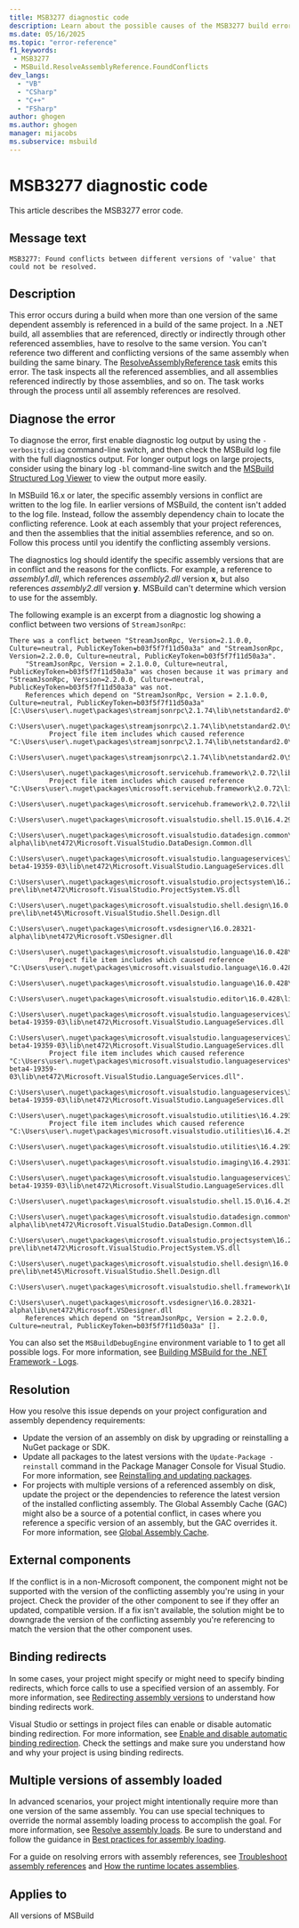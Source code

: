 ```yaml
---
title: MSB3277 diagnostic code
description: Learn about the possible causes of the MSB3277 build error and get troubleshooting tips.
ms.date: 05/16/2025
ms.topic: "error-reference"
f1_keywords:
 - MSB3277
 - MSBuild.ResolveAssemblyReference.FoundConflicts
dev_langs:
  - "VB"
  - "CSharp"
  - "C++"
  - "FSharp"
author: ghogen
ms.author: ghogen
manager: mijacobs
ms.subservice: msbuild
---
```

# MSB3277 diagnostic code

<!-- :::ErrorDefinitionDescription::: -->
<!-- :::editable-content name="introDescription"::: -->
This article describes the MSB3277 error code.
<!-- :::editable-content-end::: -->

## Message text

<!-- :::editable-content name="messageText"::: -->
`MSB3277: Found conflicts between different versions of 'value' that could not be resolved.`
<!-- :::editable-content-end::: -->
<!-- MSB3277: Found conflicts between different versions of "{0}" that could not be resolved.
{1} -->

<!-- :::editable-content name="postOutputDescription"::: -->
## Description

This error occurs during a build when more than one version of the same dependent assembly is referenced in a build of the same project. In a .NET build, all assemblies that are referenced, directly or indirectly through other referenced assemblies, have to resolve to the same version. You can't reference two different and conflicting versions of the same assembly when building the same binary. The [ResolveAssemblyReference task](../resolveassemblyreference-task.md) emits this error. The task inspects all the referenced assemblies, and all assemblies referenced indirectly by those assemblies, and so on. The task works through the process until all assembly references are resolved.

## Diagnose the error

To diagnose the error, first enable diagnostic log output by using the `-verbosity:diag` command-line switch, and then check the MSBuild log file with the full diagnostics output. For longer output logs on large projects, consider using the binary log `-bl` command-line switch and the [MSBuild Structured Log Viewer](https://msbuildlog.com/) to view the output more easily.

In MSBuild 16.x or later, the specific assembly versions in conflict are written to the log file. In earlier versions of MSBuild, the content isn't added to the log file. Instead, follow the assembly dependency chain to locate the conflicting reference. Look at each assembly that your project references, and then the assemblies that the initial assemblies reference, and so on. Follow this process until you identify the conflicting assembly versions.

The diagnostics log should identify the specific assembly versions that are in conflict and the reasons for the conflicts. For example, a reference to *assembly1.dll*, which references *assembly2.dll* version **x**, but also references *assembly2.dll* version **y**. MSBuild can't determine which version to use for the assembly.

The following example is an excerpt from a diagnostic log showing a conflict between two versions of `StreamJsonRpc`:

```output
There was a conflict between "StreamJsonRpc, Version=2.1.0.0, Culture=neutral, PublicKeyToken=b03f5f7f11d50a3a" and "StreamJsonRpc, Version=2.2.0.0, Culture=neutral, PublicKeyToken=b03f5f7f11d50a3a".
    "StreamJsonRpc, Version = 2.1.0.0, Culture=neutral, PublicKeyToken=b03f5f7f11d50a3a" was chosen because it was primary and "StreamJsonRpc, Version=2.2.0.0, Culture=neutral, PublicKeyToken=b03f5f7f11d50a3a" was not.
    References which depend on "StreamJsonRpc, Version = 2.1.0.0, Culture=neutral, PublicKeyToken=b03f5f7f11d50a3a" [C:\Users\user\.nuget\packages\streamjsonrpc\2.1.74\lib\netstandard2.0\StreamJsonRpc.dll].
    C:\Users\user\.nuget\packages\streamjsonrpc\2.1.74\lib\netstandard2.0\StreamJsonRpc.dll
          Project file item includes which caused reference "C:\Users\user\.nuget\packages\streamjsonrpc\2.1.74\lib\netstandard2.0\StreamJsonRpc.dll".
            C:\Users\user\.nuget\packages\streamjsonrpc\2.1.74\lib\netstandard2.0\StreamJsonRpc.dll
        C:\Users\user\.nuget\packages\microsoft.servicehub.framework\2.0.72\lib\netstandard2.0\Microsoft.ServiceHub.Framework.dll
          Project file item includes which caused reference "C:\Users\user\.nuget\packages\microsoft.servicehub.framework\2.0.72\lib\netstandard2.0\Microsoft.ServiceHub.Framework.dll".
            C:\Users\user\.nuget\packages\microsoft.servicehub.framework\2.0.72\lib\netstandard2.0\Microsoft.ServiceHub.Framework.dll
            C:\Users\user\.nuget\packages\microsoft.visualstudio.shell.15.0\16.4.29318.21\lib\net472\Microsoft.VisualStudio.Shell.15.0.dll
            C:\Users\user\.nuget\packages\microsoft.visualstudio.datadesign.common\16.0.28321-alpha\lib\net472\Microsoft.VisualStudio.DataDesign.Common.dll
            C:\Users\user\.nuget\packages\microsoft.visualstudio.languageservices\3.2.0-beta4-19359-03\lib\net472\Microsoft.VisualStudio.LanguageServices.dll
            C:\Users\user\.nuget\packages\microsoft.visualstudio.projectsystem\16.2.133-pre\lib\net472\Microsoft.VisualStudio.ProjectSystem.VS.dll
            C:\Users\user\.nuget\packages\microsoft.visualstudio.shell.design\16.0.28316-pre\lib\net45\Microsoft.VisualStudio.Shell.Design.dll
            C:\Users\user\.nuget\packages\microsoft.vsdesigner\16.0.28321-alpha\lib\net472\Microsoft.VSDesigner.dll
        C:\Users\user\.nuget\packages\microsoft.visualstudio.language\16.0.428\lib\net472\Microsoft.VisualStudio.Language.dll
          Project file item includes which caused reference "C:\Users\user\.nuget\packages\microsoft.visualstudio.language\16.0.428\lib\net472\Microsoft.VisualStudio.Language.dll".
            C:\Users\user\.nuget\packages\microsoft.visualstudio.language\16.0.428\lib\net472\Microsoft.VisualStudio.Language.dll
            C:\Users\user\.nuget\packages\microsoft.visualstudio.editor\16.0.428\lib\net472\Microsoft.VisualStudio.Editor.dll
            C:\Users\user\.nuget\packages\microsoft.visualstudio.languageservices\3.2.0-beta4-19359-03\lib\net472\Microsoft.VisualStudio.LanguageServices.dll
        C:\Users\user\.nuget\packages\microsoft.visualstudio.languageservices\3.2.0-beta4-19359-03\lib\net472\Microsoft.VisualStudio.LanguageServices.dll
          Project file item includes which caused reference "C:\Users\user\.nuget\packages\microsoft.visualstudio.languageservices\3.2.0-beta4-19359-03\lib\net472\Microsoft.VisualStudio.LanguageServices.dll".
            C:\Users\user\.nuget\packages\microsoft.visualstudio.languageservices\3.2.0-beta4-19359-03\lib\net472\Microsoft.VisualStudio.LanguageServices.dll
        C:\Users\user\.nuget\packages\microsoft.visualstudio.utilities\16.4.29317.144\lib\net46\Microsoft.VisualStudio.Utilities.dll
          Project file item includes which caused reference "C:\Users\user\.nuget\packages\microsoft.visualstudio.utilities\16.4.29317.144\lib\net46\Microsoft.VisualStudio.Utilities.dll".
            C:\Users\user\.nuget\packages\microsoft.visualstudio.utilities\16.4.29317.144\lib\net46\Microsoft.VisualStudio.Utilities.dll
            C:\Users\user\.nuget\packages\microsoft.visualstudio.imaging\16.4.29317.144\lib\net472\Microsoft.VisualStudio.Imaging.dll
            C:\Users\user\.nuget\packages\microsoft.visualstudio.languageservices\3.2.0-beta4-19359-03\lib\net472\Microsoft.VisualStudio.LanguageServices.dll
            C:\Users\user\.nuget\packages\microsoft.visualstudio.shell.15.0\16.4.29318.21\lib\net472\Microsoft.VisualStudio.Shell.15.0.dll
            C:\Users\user\.nuget\packages\microsoft.visualstudio.datadesign.common\16.0.28321-alpha\lib\net472\Microsoft.VisualStudio.DataDesign.Common.dll
            C:\Users\user\.nuget\packages\microsoft.visualstudio.projectsystem\16.2.133-pre\lib\net472\Microsoft.VisualStudio.ProjectSystem.VS.dll
            C:\Users\user\.nuget\packages\microsoft.visualstudio.shell.design\16.0.28316-pre\lib\net45\Microsoft.VisualStudio.Shell.Design.dll
            C:\Users\user\.nuget\packages\microsoft.visualstudio.shell.framework\16.4.29318.21\lib\net472\Microsoft.VisualStudio.Shell.Framework.dll
            C:\Users\user\.nuget\packages\microsoft.vsdesigner\16.0.28321-alpha\lib\net472\Microsoft.VSDesigner.dll
    References which depend on "StreamJsonRpc, Version = 2.2.0.0, Culture=neutral, PublicKeyToken=b03f5f7f11d50a3a" [].
```

You can also set the `MSBuildDebugEngine` environment variable to 1 to get all possible logs. For more information, see [Building MSBuild for the .NET Framework - Logs](https://github.com/dotnet/msbuild/blob/main/documentation/wiki/Building-Testing-and-Debugging-on-Full-Framework-MSBuild.md#logs).

## Resolution

How you resolve this issue depends on your project configuration and assembly dependency requirements:

- Update the version of an assembly on disk by upgrading or reinstalling a NuGet package or SDK.
- Update all packages to the latest versions with the `Update-Package -reinstall` command in the Package Manager Console for Visual Studio. For more information, see [Reinstalling and updating packages](/nuget/consume-packages/reinstalling-and-updating-packages).
- For projects with multiple versions of a referenced assembly on disk, update the project or the dependencies to reference the latest version of the installed conflicting assembly. The Global Assembly Cache (GAC) might also be a source of a potential conflict, in cases where you reference a specific version of an assembly, but the GAC overrides it. For more information, see [Global Assembly Cache](/dotnet/framework/app-domains/gac).

## External components

If the conflict is in a non-Microsoft component, the component might not be supported with the version of the conflicting assembly you're using in your project. Check the provider of the other component to see if they offer an updated, compatible version. If a fix isn't available, the solution might be to downgrade the version of the conflicting assembly you're referencing to match the version that the other component uses.

## Binding redirects

In some cases, your project might specify or might need to specify binding redirects, which force calls to use a specified version of an assembly. For more information, see [Redirecting assembly versions](/dotnet/framework/configure-apps/redirect-assembly-versions) to understand how binding redirects work.

Visual Studio or settings in project files can enable or disable automatic binding redirection. For more information, see [Enable and disable automatic binding redirection](/dotnet/framework/configure-apps/how-to-enable-and-disable-automatic-binding-redirection). Check the settings and make sure you understand how and why your project is using binding redirects.

## Multiple versions of assembly loaded

In advanced scenarios, your project might intentionally require more than one version of the same assembly. You can use special techniques to override the normal assembly loading process to accomplish the goal. For more information, see [Resolve assembly loads](/dotnet/standard/assembly/resolve-loads). Be sure to understand and follow the guidance in [Best practices for assembly loading](/dotnet/framework/deployment/best-practices-for-assembly-loading).

For a guide on resolving errors with assembly references, see [Troubleshoot assembly references](../troubleshoot-assembly-references.md) and [How the runtime locates assemblies](/dotnet/framework/deployment/how-the-runtime-locates-assemblies).
<!-- :::editable-content-end::: -->
<!-- :::ErrorDefinitionDescription-end::: -->

## Applies to

All versions of MSBuild